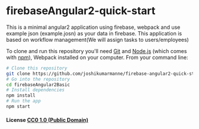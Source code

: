 # firebaseAngular2-quick-start
This is a minimal angular2 application using firebase, webpack and use example json (example.josn) as your data in firebase.
This application is based on workflow management(We will assign tasks to users/employees)

To clone and run this repository you'll need [Git](https://git-scm.com) and [Node.js](https://nodejs.org/en/download/) (which comes with [npm](http://npmjs.com)), Webpack installed on your computer. From your command line:

```bash
# Clone this repository
git clone https://github.com/joshikumarmanne/firebase-angular2-quick-start.git
# Go into the repository
cd firebaseAngular2Basic
# Install dependencies
npm install
# Run the app
npm start
```

#### License [CC0 1.0 (Public Domain)](LICENSE.md)
